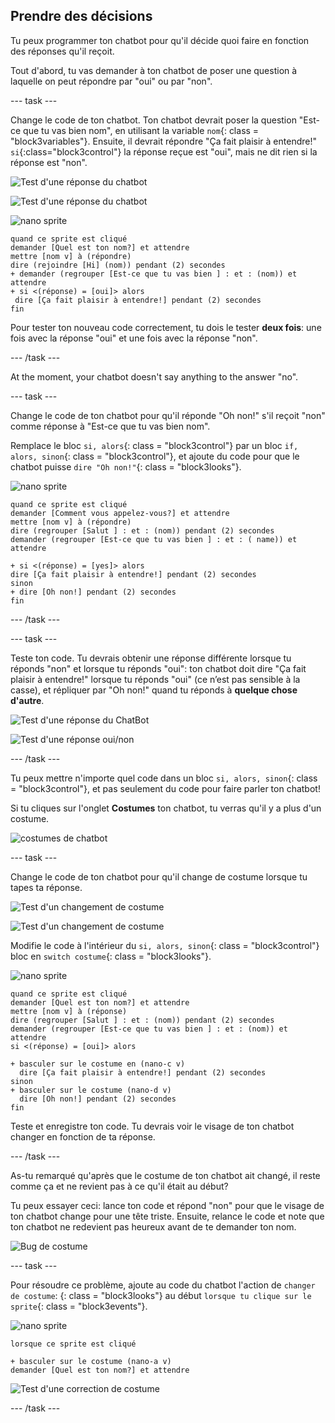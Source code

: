 ## Prendre des décisions

Tu peux programmer ton chatbot pour qu'il décide quoi faire en fonction des réponses qu'il reçoit.

Tout d'abord, tu vas demander à ton chatbot de poser une question à laquelle on peut répondre par "oui" ou par "non".

\--- task \---

Change le code de ton chatbot. Ton chatbot devrait poser la question "Est-ce que tu vas bien nom", en utilisant la variable `nom`{: class = "block3variables"}. Ensuite, il devrait répondre "Ça fait plaisir à entendre!" `si`{:class="block3control"} la réponse reçue est "oui", mais ne dit rien si la réponse est "non".

![Test d'une réponse du chatbot](images/chatbot-if-test1-annotated.png)

![Test d'une réponse du chatbot](images/chatbot-if-test2.png)

![nano sprite](images/nano-sprite.png)

```blocks3
quand ce sprite est cliqué
demander [Quel est ton nom?] et attendre
mettre [nom v] à (répondre)
dire (rejoindre [Hi] (nom)) pendant (2) secondes
+ demander (regrouper [Est-ce que tu vas bien ] : et : (nom)) et attendre
+ si <(réponse) = [oui]> alors
 dire [Ça fait plaisir à entendre!] pendant (2) secondes
fin
```

Pour tester ton nouveau code correctement, tu dois le tester **deux fois**: une fois avec la réponse "oui" et une fois avec la réponse "non".

\--- /task \---

At the moment, your chatbot doesn't say anything to the answer "no".

\--- task \---

Change le code de ton chatbot pour qu'il réponde "Oh non!" s'il reçoit "non" comme réponse à "Est-ce que tu vas bien nom".

Remplace le bloc `si, alors`{: class = "block3control"} par un bloc `if, alors, sinon`{: class = "block3control"}, et ajoute du code pour que le chatbot puisse `dire "Oh non!"`{: class = "block3looks"}.

![nano sprite](images/nano-sprite.png)

```blocks3
quand ce sprite est cliqué
demander [Comment vous appelez-vous?] et attendre
mettre [nom v] à (répondre)
dire (regrouper [Salut ] : et : (nom)) pendant (2) secondes
demander (regrouper [Est-ce que tu vas bien ] : et : ( name)) et attendre

+ si <(réponse) = [yes]> alors 
dire [Ça fait plaisir à entendre!] pendant (2) secondes
sinon 
+ dire [Oh non!] pendant (2) secondes
fin
```

\--- /task \---

\--- task \---

Teste ton code. Tu devrais obtenir une réponse différente lorsque tu réponds "non" et lorsque tu réponds "oui": ton chatbot doit dire "Ça fait plaisir à entendre!" lorsque tu réponds "oui" (ce n’est pas sensible à la casse), et répliquer par "Oh non!" quand tu réponds à **quelque chose d'autre**.

![Test d'une réponse du ChatBot](images/chatbot-if-test2.png)

![Test d'une réponse oui/non](images/chatbot-if-else-test.png)

\--- /task \---

Tu peux mettre n'importe quel code dans un bloc `si, alors, sinon`{: class = "block3control"}, et pas seulement du code pour faire parler ton chatbot!

Si tu cliques sur l'onglet **Costumes** ton chatbot, tu verras qu'il y a plus d'un costume.

![costumes de chatbot](images/chatbot-costume-view-annotated.png)

\--- task \---

Change le code de ton chatbot pour qu'il change de costume lorsque tu tapes ta réponse.

![Test d'un changement de costume](images/chatbot-costume-test1.png)

![Test d'un changement de costume](images/chatbot-costume-test2.png)

Modifie le code à l'intérieur du `si, alors, sinon`{: class = "block3control"} bloc en `switch costume`{: class = "block3looks"}.

![nano sprite](images/nano-sprite.png)

```blocks3
quand ce sprite est cliqué
demander [Quel est ton nom?] et attendre
mettre [nom v] à (réponse)
dire (regrouper [Salut ] : et : (nom)) pendant (2) secondes
demander (regrouper [Est-ce que tu vas bien ] : et : (nom)) et attendre
si <(réponse) = [oui]> alors 

+ basculer sur le costume en (nano-c v)
  dire [Ça fait plaisir à entendre!] pendant (2) secondes
sinon 
+ basculer sur le costume (nano-d v)
  dire [Oh non!] pendant (2) secondes
fin
```

Teste et enregistre ton code. Tu devrais voir le visage de ton chatbot changer en fonction de ta réponse.

\--- /task \---

As-tu remarqué qu'après que le costume de ton chatbot ait changé, il reste comme ça et ne revient pas à ce qu'il était au début?

Tu peux essayer ceci: lance ton code et répond "non" pour que le visage de ton chatbot change pour une tête triste. Ensuite, relance le code et note que ton chatbot ne redevient pas heureux avant de te demander ton nom.

![Bug de costume
](images/chatbot-costume-bug-test.png)

\--- task \---

Pour résoudre ce problème, ajoute au code du chatbot l'action de `changer de costume`: {: class = "block3looks"} au début `lorsque tu clique sur le sprite`{: class = "block3events"}.

![nano sprite](images/nano-sprite.png)

```blocks3
lorsque ce sprite est cliqué

+ basculer sur le costume (nano-a v)
demander [Quel est ton nom?] et attendre
```

![Test d'une correction de costume](images/chatbot-costume-fix-test.png)

\--- /task \---
